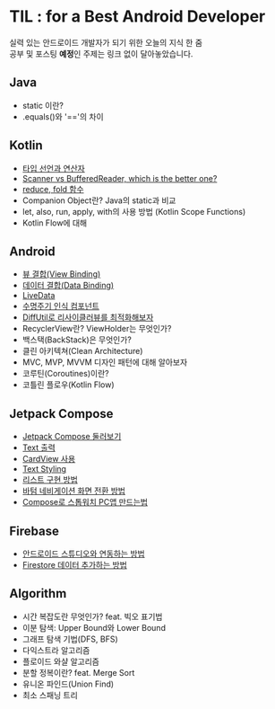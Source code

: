 # TIL : for a Best Android Developer
실력 있는 안드로이드 개발자가 되기 위한 오늘의 지식 한 줌  
공부 및 포스팅 **예정**인 주제는 링크 없이 달아놓았습니다.

## Java
* static 이란?
* .equals()와 '=='의 차이

## Kotlin
* [타입 선언과 연산자](https://github.com/blucky8649/TIL_for-Best-Android-Developer/blob/main/Kotlin/%ED%83%80%EC%9E%85%20%EC%84%A0%EC%96%B8%EA%B3%BC%20%EC%97%B0%EC%82%B0%EC%9E%90.md)  
* [Scanner vs BufferedReader, which is the better one?](https://github.com/blucky8649/TIL_for-Best-Android-Developer/blob/main/Kotlin/%EC%9E%85%EB%A0%A5%EA%B0%92%20%EC%B2%98%EB%A6%AC%20%EB%B0%A9%EB%B2%95.md)
* [reduce, fold 함수](https://github.com/blucky8649/TIL_for-Best-Android-Developer/blob/main/Kotlin/reduce%EC%99%80%20fold%20%ED%95%A8%EC%88%98.md)
* Companion Object란? Java의 static과 비교
* let, also, run, apply, with의 사용 방법 (Kotlin Scope Functions)
* Kotlin Flow에 대해

## Android
* [뷰 결합(View Binding)](https://github.com/blucky8649/TIL_for-Best-Android-Developer/blob/main/Android/%EB%B7%B0%20%EB%B0%94%EC%9D%B8%EB%94%A9.md)
* [데이터 결합(Data Binding)](https://velog.io/@blucky8649/%EC%95%88%EB%93%9C%EB%A1%9C%EC%9D%B4%EB%93%9C-%EB%8D%B0%EC%9D%B4%ED%84%B0-%EA%B2%B0%ED%95%A9Data-Binding)
* [LiveData](https://github.com/blucky8649/TIL_for-Best-Android-Developer/blob/main/Android/LiveData.md)
* [수명주기 인식 컴포넌트](https://github.com/blucky8649/TIL_for-Best-Android-Developer/blob/main/Android/%EC%88%98%EB%AA%85%EC%A3%BC%EA%B8%B0%EC%9D%B8%EC%8B%9D%EC%BB%B4%ED%8F%AC%EB%84%8C%ED%8A%B8.md)
* [DiffUtil로 리사이클러뷰를 최적화해보자](https://velog.io/@blucky8649/%EC%95%88%EB%93%9C%EB%A1%9C%EC%9D%B4%EB%93%9C-diffUtil%EC%9D%84-%EC%82%AC%EC%9A%A9%ED%95%98%EC%97%AC-%EB%A6%AC%EC%82%AC%EC%9D%B4%ED%81%B4%EB%9F%AC%EB%B7%B0-%EB%8D%B0%EC%9D%B4%ED%84%B0%EB%A5%BC-%EC%9E%90%EB%8F%99%EC%9C%BC%EB%A1%9C-%EA%B0%B1%EC%8B%A0%EC%8B%9C%ED%82%A4%EC%9E%90)
* RecyclerView란? ViewHolder는 무엇인가? 
* 백스택(BackStack)은 무엇인가?
* 클린 아키텍쳐(Clean Architecture)
* MVC, MVP, MVVM 디자인 패턴에 대해 알아보자
* 코루틴(Coroutines)이란?
* 코틀린 플로우(Kotlin Flow)

## Jetpack Compose
* [Jetpack Compose 둘러보기](https://github.com/blucky8649/AboutComposeTodayLearned/blob/master/README.md)
* [Text 출력](https://github.com/blucky8649/AboutComposeTodayLearned/blob/BasicSizing/README.md)
* [CardView 사용](https://github.com/blucky8649/AboutComposeTodayLearned/blob/ImageCard/README.md)
* [Text Styling](https://github.com/blucky8649/AboutComposeTodayLearned/blob/stylingText/README.md)
* [리스트 구현 방법](https://github.com/blucky8649/AboutComposeTodayLearned/blob/ListView/README.md)
* [바텀 네비게이션 화면 전환 방법](https://github.com/blucky8649/AboutComposeTodayLearned/blob/BottomNavigationLayout/README.md)
* [Compose로 스톱워치 PC앱 만드는법](https://github.com/blucky8649/TIL_for-Best-Android-Developer/blob/main/Jetpack%20Compose/PC%EC%9A%A9%20%EC%8A%A4%ED%86%B1%EC%9B%8C%EC%B9%98%EC%95%B1%20%EB%A7%8C%EB%93%A4%EA%B8%B0.md)

## Firebase
* [안드로이드 스튜디오와 연동하는 방법](https://github.com/blucky8649/TIL_for-Best-Android-Developer/blob/main/Firebase/%EC%95%88%EB%93%9C%EB%A1%9C%EC%9D%B4%EB%93%9C%20%EC%8A%A4%ED%8A%9C%EB%94%94%EC%98%A4%EC%99%80%20%EC%97%B0%EB%8F%99%ED%95%98%EA%B8%B0)
* [Firestore 데이터 추가하는 방법](https://github.com/blucky8649/TIL_for-Best-Android-Developer/blob/main/Firebase/Firestore%20%EB%8D%B0%EC%9D%B4%ED%84%B0%20%EC%B6%94%EA%B0%80%ED%95%B4%EB%B3%B4%EA%B8%B0)

## Algorithm
* 시간 복잡도란 무엇인가? feat. 빅오 표기법
* 이분 탐색: Upper Bound와 Lower Bound
* 그래프 탐색 기법(DFS, BFS)
* 다익스트라 알고리즘
* 플로이드 와샬 알고리즘
* 분할 정복이란? feat. Merge Sort
* 유니온 파인드(Union Find)
* 최소 스패닝 트리
